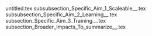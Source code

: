 untitled.tex
subsubsection_Specific_Aim_1_Scaleable__.tex
subsubsection_Specific_Aim_2_Learning__.tex
subsection_Specific_Aim_3_Training__.tex
subsection_Broader_Impacts_To_summarize__.tex
